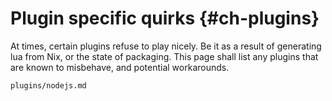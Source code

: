 # Plugin specific quirks {#ch-plugins}

At times, certain plugins refuse to play nicely. Be it as a result of generating
lua from Nix, or the state of packaging. This page shall list any plugins that
are known to misbehave, and potential workarounds.

```{=include=} chapters
plugins/nodejs.md
```
<!--
If adding a new section, uncomment this part and add your page to
plugins/<page>.md
```{=include=} chapters
plugins/page.md
```
-->
